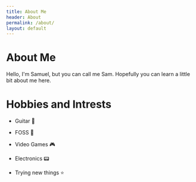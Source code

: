 ```yaml
---
title: About Me
header: About
permalink: /about/
layout: default
---
```

# About Me

<div class="wrapper">
  Hello, I'm Samuel, but you can call me Sam. Hopefully you can learn a little bit about me here.
</div>

# Hobbies and Intrests
  - Guitar 🎸

  - FOSS 🐧

  - Video Games 🎮

  - Electronics 📟

  - Trying new things ⭐️

